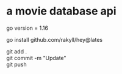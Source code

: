 # a movie database api
go version = 1.16

go install github.com/rakyll/hey@lates

git add .  
git commit -m "Update"  
git push  